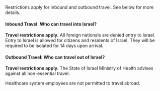 Restrictions apply for inbound and outbound travel. See below for more details.

#### Inbound Travel: Who can travel into Israel?

**Travel restrictions apply.** All foreign nationals are denied entry to Israel. Entry to Israel is allowed for citizens and residents of Israel. They will be required to be isolated for 14 days upon arrival.

#### Outbound Travel: Who can travel out of Israel?

**Travel restrictions apply.** The State of Israel Ministry of Health advises against all non-essential travel.

Healthcare system employees are not permitted to travel abroad.
